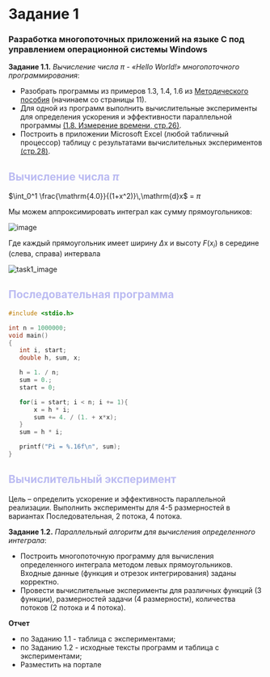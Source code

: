 # Задание 1

 ### Разработка многопоточных приложений на языке C под управлением операционной системы  Windows

 __Задание 1.1.__ *Вычисление числа 	$\pi$ - «Hello World!» многопоточного программирования*:
 + Разобрать программы из примеров 1.3, 1.4, 1.6 из [Методического пособия](/theory.pdf) (начинаем со страницы 11).
 + Для одной из программ выполнить вычислительные эксперименты для определения ускорения и эффективности параллельной программы [(1.8. Измерение времени, стр.26)](/theory.pdf).
 + Построить в приложении Microsoft Excel (любой табличный процессор) таблицу с результатами вычислительных экспериментов [(стр.28)](/theory.pdf).
 
 ## <spans style="color: rgb(187, 187, 242)">Вычисление числа $\pi$</span>

$\int_0^1 \frac{\mathrm{4.0}}{(1+x^2)}\,\mathrm{d}x$ = $\pi$

Мы можем аппроксимировать интеграл как сумму прямоугольников:


![image](https://github.com/IBetULookGood/bsu/assets/90275659/9fb539f9-0cac-4b12-ad50-4a974f485df8)


Где каждый прямоугольник имеет ширину $\Delta$x и высоту $F(x_i)$ в середине (слева, справа) интервала

![task1_image](https://github.com/IBetULookGood/bsu/assets/90275659/92f9cda0-a866-4c9e-9226-be3fc9ce39d9)

 ## <span style="color: rgb(187, 187, 242)">Последовательная программа</span>
 ```C++
 #include <stdio.h>

 int n = 1000000;
 void main()
 {
    int i, start;
    double h, sum, x;

    h = 1. / n;
    sum = 0.;
    start = 0;

    for(i = start; i < n; i += 1){
        x = h * i;
        sum += 4. / (1. + x*x);
    }
    sum = h * i;

    printf("Pi = %.16f\n", sum);
 }
 ```

 ## <spans style="color: rgb(187, 187, 242)">Вычислительный эксперимент</span>
 Цель – определить ускорение и эффективность параллельной реализации. Выполнить эксперименты для 4-5 размерностей в вариантах Последовательная, 2 потока, 4 потока.


 __Задание 1.2.__ *Параллельный алгоритм для вычисления определенного интеграла*:
 + Построить многопоточную программу для вычисления определенного интеграла методом левых прямоугольников. Входные данные (функция и отрезок интегрирования) заданы корректно.
 + Провести вычислительные эксперименты для различных функций (3 функции), размерностей задачи (4 размерности), количества потоков (2 потока и 4 потока).

 __Отчет__
 + по Заданию 1.1 - таблица с экспериментами;
 + по Заданию 1.2 - исходные тексты программ и таблица с экспериментами;
 + Разместить на портале


